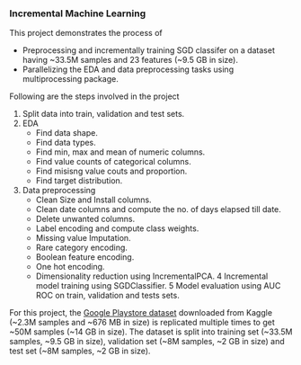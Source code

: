 ### Incremental Machine Learning

This project demonstrates the process of
- Preprocessing and incrementally training SGD classifer on a dataset having ~33.5M samples and 23 features (~9.5 GB in size).
- Parallelizing the EDA and data preprocessing tasks using multiprocessing package. 

Following are the steps involved in the project
1. Split data into train, validation and test sets.
2. EDA
   - Find data shape.
   - Find data types.
   - Find min, max and mean of numeric columns.
   - Find value counts of categorical columns.
   - Find misisng value couts and proportion.
   - Find target distribution.
3. Data preprocessing
   - Clean Size and Install columns.
   - Clean date columns and compute the no. of days elapsed till date.
   - Delete unwanted columns.
   - Label encoding and compute class weights.
   - Missing value Imputation.
   - Rare category encoding.
   - Boolean feature encoding.
   - One hot encoding.
   - Dimensionality reduction using IncrementalPCA.
4 Incremental model training using SGDClassifier.
5 Model evaluation using AUC ROC on train, validation and tests sets.

For this project, the <a href="https://www.kaggle.com/datasets/gauthamp10/google-playstore-apps">Google Playstore dataset</a> downloaded from Kaggle (~2.3M samples and ~676 MB in size) is replicated multiple times to get ~50M samples (~14 GB in size). The dataset is split into training set (~33.5M samples, ~9.5 GB in size), validation set (~8M samples, ~2 GB in size) and test set (~8M samples, ~2 GB in size).
